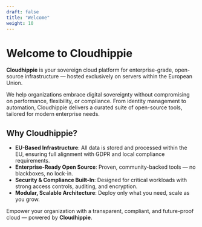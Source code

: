 ```yaml
---
draft: false
title: "Welcome"
weight: 10
---
```

# Welcome to Cloudhippie

**Cloudhippie** is your sovereign cloud platform for enterprise-grade,
open-source infrastructure — hosted exclusively on servers within the European
Union.

We help organizations embrace digital sovereignty without compromising on
performance, flexibility, or compliance. From identity management to automation,
Cloudhippie delivers a curated suite of open-source tools, tailored for modern
enterprise needs.

## Why Cloudhippie?

- **EU-Based Infrastructure**: All data is stored and processed within the EU,
  ensuring full alignment with GDPR and local compliance requirements.
- **Enterprise-Ready Open Source**: Proven, community-backed tools — no
  blackboxes, no lock-in.
- **Security & Compliance Built-In**: Designed for critical workloads with
  strong access controls, auditing, and encryption.
- **Modular, Scalable Architecture**: Deploy only what you need, scale as you
  grow.

Empower your organization with a transparent, compliant, and future-proof cloud
— powered by **Cloudhippie**.
